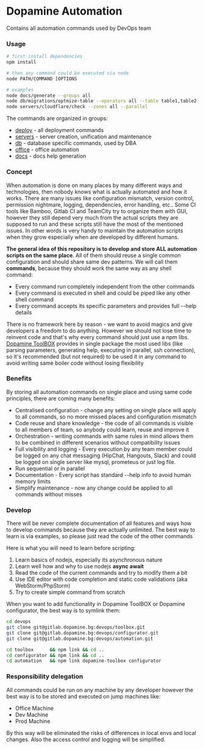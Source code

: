 # Dopamine Automation
Contains all automation commands used by DevOps team

### Usage
```bash
# first install dependencies
npm install

# then any command could be executed via node
node PATH/COMMAND [OPTIONS

# examples
node docs/generate --groups all
node db/migrations/optmize-table --operators all --table table1,table2,table3
node servers/cloudflare/check --zones all --parallel

```
The commands are organized in groups:
- [deploy](deploy/README.md) - all deployment commands
- [servers](servers/README.md) - server creation, unification and maintenance
- [db](db/README.md) - database specific commands, used by DBA
- [office](office/README.md) - office automation
- [docs](docs/README.md) - docs help generation


### Concept
When automation is done on many places by many different ways and technologies, then nobody knows what is actually automated and how it works.
There are many issues like configuration mismatch, version control, permission nightmare, logging, dependencies, error handling, etc..
Some CI tools like Bamboo, Gitlab CI and TeamCity try to organize them with GUI, however they still depend very much from the actual scripts they are supposed to run 
and these scripts still have the most of the mentioned issues. In other words is very handy to maintain the automation scripts when they grow especially when are developed by different humans. 


**The general idea of this repository is to develop and store ALL automation scripts on the same place**. 
All of them should reuse a single common configuration and should share same dev patterns.
We will call them **commands**, because they should work the same way as any shell command:
- Every command run completely independent from the other commands
- Every command is executed in shell and could be piped like any other shell command
- Every command accepts its specific parameters and provides full --help details  

There is no framework here by reason - we want to avoid magics and give developers a freedom to do anything. 
However we should not lose time to reinvent code and that's why every command should just use a npm libs. 
[Dopamine ToolBOX](https://gitlab.dopamine.bg/devops/toolbox) provides in single package the most used libs (like parsing parameters, generating help, executing in parallel, ssh connection), 
so it's recommended (but not required) to be used it in any command to avoid writing same boiler code without losing flexibility

### Benefits

By storing all automation commands on single place and using same code principles, there are coming many benefits:

- Centralised configuration - change any setting on single place will apply to all commands, so no more missed places and configuration mismatch
- Code reuse and share knowledge - the code of all commands is visible to all members of team, so anybody could learn, reuse and improve it
- Orchestration - writing commands with same rules in mind allows them to be combined in different scenarios without compatibility issues
- Full visibility and logging - Every execution by any team member could be logged on any chat messaging (HipChat, Hangouts, Slack) and could be logged on single server like mysql, prometeus or just log file.
- Run sequential or in parallel
- Documentation - Every script has standard --help info to avoid human memory limits
- Simplify maintenance - now any change could be applied to all commands without misses

### Develop
There will be never complete documentation of all features and ways how to develop commands because they are actually unlimited. The best way to learn is via examples, so please just read the code of the other commands

Here is what you will need to learn before scripting:
1. Learn basics of nodejs, especially its asynchronous nature
2. Learn well how and why to use nodejs **async await**
3. Read the code of the current commands and try to modify them a bit
4. Use IDE editor with code completion and static code validations (aka WebStorm/PhpStorm)
5. Try to create simple command from scratch

When you want to add functionality in Dopamine ToolBOX or Dopamine configurator, the best way is to symlink them:
```bash
cd devops
git clone git@gitlab.dopamine.bg:devops/toolbox.git
git clone git@gitlab.dopamine.bg:devops/configurator.git
git clone git@gitlab.dopamine.bg:devops/automation.git

cd toolbox      && npm link && cd ..
cd configurator && npm link && cd ..
cd automation   && npm link dopamine-toolbox configurator
``` 

### Responsibility delegation
All commands could be run on any machine by any developer however the best way is to be stored and executed on jump machines like:
- Office Machine
- Dev Machine
- Prod Machine

By this way will be eliminated the risks of differences in local envs and local changes. Also the access control and logging will be simplified.


